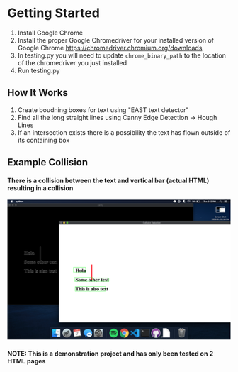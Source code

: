 # Getting Started
1. Install Google Chrome
2. Install the proper Google Chromedriver for your installed version of Google Chrome https://chromedriver.chromium.org/downloads
3. In testing.py you will need to update `chrome_binary_path` to the location of the chromedriver you just installed
4. Run testing.py

## How It Works
1. Create boudning boxes for text using "EAST text detector"
2. Find all the long straight lines using Canny Edge Detection -> Hough Lines
3. If an intersection exists there is a possibility the text has flown outside of its containing box

## Example Collision

#### There is a collision between the text and vertical bar (actual HTML) resulting in a collision
![](images/screenshot_collision.png)


#### NOTE: This is a demonstration project and has only been tested on 2 HTML pages
